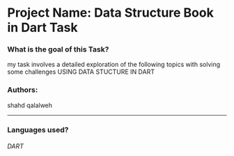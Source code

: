 # Project Name: Data Structure Book in Dart Task

### What is the goal of this Task?
 my task involves a detailed exploration of the following topics with solving some challenges USING DATA STUCTURE IN DART
### Authors:
shahd qalalweh
_______________________________________________________________________________________________________________________
### Languages used?
###### DART
